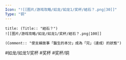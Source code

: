 ```yaml
---
Icon: "![[图片/游戏攻略/如龙/如龙1/奖杯/結石？.png|30]]"
Type: "铜"
---
```

```ad-common-bronze-trophy
title: (Title:: "結石？")
![[图片/游戏攻略/如龙/如龙1/奖杯/結石？.png|100]]

(Comment:: "使支線故事「醫生的本分」成為「完」（達成）的狀態")
```

#如龙/如龙1/奖杯 #奖杯 #奖杯/铜
